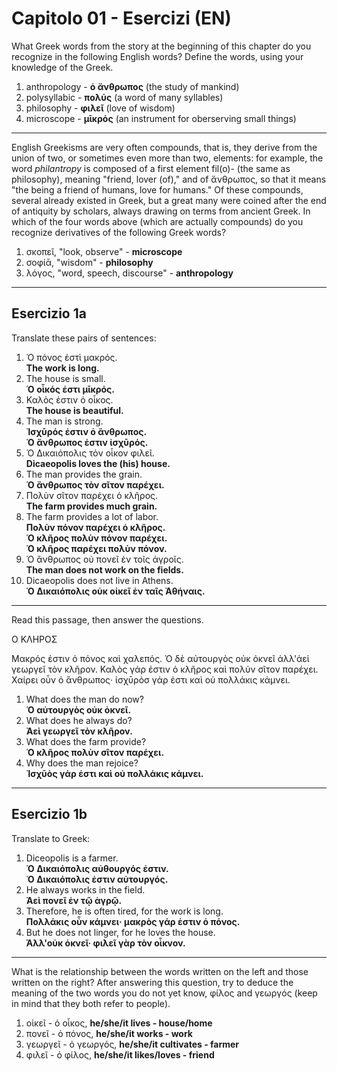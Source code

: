 # Capitolo 01 - Esercizi (EN)

What Greek words from the story at the beginning of this chapter do you recognize in the following English words? Define the words, using your knowledge of the Greek.

1. anthropology - **ὁ ἄνθρωπος** (the study of mankind)
1. polysyllabic - **πολύς** (a word of many syllables)
1. philosophy - **φιλεῖ** (love of wisdom)
1. microscope - **μῑκρός** (an instrument for oberserving small things)

---

English Greekisms are very often compounds, that is, they derive from the union of two, or sometimes even more than two, elements: for example, the word _philantropy_ is composed of a first element fil(o)- (the same as philosophy), meaning "friend, lover (of)," and of ἄνθρωπος, so that it means "the being a friend of humans, love for humans."
Of these compounds, several already existed in Greek, but a great many were coined after the end of antiquity by scholars, always drawing on terms from ancient Greek.
In which of the four words above (which are actually compounds) do you recognize derivatives of the following Greek words?

1. σκοπεῖ, "look, observe" - **microscope**
1. σοφίᾱ, "wisdom" - **philosophy**
1. λόγος, "word, speech, discourse" - **anthropology**

---

## Esercizio 1a

Translate these pairs of sentences:

1. Ὁ πόνος ἐστὶ μακρός.  
   **The work is long.**
1. The house is small.  
   **Ὁ οἶκός ἐστι μῑκρός.**
1. Καλὀς ἐστιν ὁ οἶκος.  
   **The house is beautiful.**
1. The man is strong.  
   **Ἰσχῡρός ἐστιν ὁ ἂνθρωπος.**  
   **Ὁ ἂνθρωπος ἐστιν ἰσχῡρός.**
1. Ὁ Δικαιόπολις τὸν οἶκον φιλεῖ.  
   **Dicaeopolis loves the (his) house.**
1. The man provides the grain.  
   **Ὁ ἂνθρωπος τὸν σῖτον παρέχει.**
1. Πολὺν σῖτον παρέχει ὁ κλῆρος.  
   **The farm provides much grain.**
1. The farm provides a lot of labor.  
   **Πολὺν πόνον παρέχει ὁ κλῆρος.**  
   **Ὁ κλῆρος πολὺν πόνον παρέχει.**  
   **Ὁ κλῆρος παρέχει πολὺν πόνον.**
1. Ὁ ἂνθρωπος οὐ πονεῖ ἐν τοῖς ἀγροῖς.  
   **The man does not work on the fields.**
1. Dicaeopolis does not live in Athens.  
   **Ὁ Δικαιόπολις οὐκ οἰκεῖ ἐν ταῖς Ἀθήναις.**

---

Read this passage, then answer the questions.

Ο ΚΛΗΡΟΣ

Μακρός ἐστιν ὁ πόνος καὶ χαλεπός. Ὁ δὲ αὐτουργὸς οὐκ ὀκνεῖ ἀλλ'ἀεὶ γεωργεῖ τὸν κλῆρον. Καλὸς γάρ ἐστιν ὁ κλῆρος καὶ πολύν σῖτον παρέχει. Χαίρει οὖν ὁ ἂνθρωπος· ἰσχῡρὸσ γάρ ἐστι καὶ οὐ πολλάκις κάμνει.

1. What does the man do now?  
   **Ὁ αὐτουργὸς οὐκ ὀκνεῖ.**
1. What does he always do?  
   **Ἀεὶ γεωργεῖ τὸν κλῆρον.**
1. What does the farm provide?  
   **Ὁ κλῆρος πολὺν σῖτον παρέχει.**
1. Why does the man rejoice?  
   **Ἰσχῡὸς γάρ ἐστι καὶ οὐ πολλάκις κάμνει.**

---

## Esercizio 1b

Translate to Greek:

1. Diceopolis is a farmer.  
   **Ὁ Δικαιόπολις αὐθουργός ἐστιν.**  
   **Ὁ Δικαιόπολις ἐστιν αὐτουργός.**
1. He always works in the field.  
   **Ἀεὶ πονεῖ ἐν τῷ ἀγρῷ.**
1. Therefore, he is often tired, for the work is long.  
   **Πολλάκις οὖν κάμνει· μακρὸς γάρ ἐστιν ὁ πόνος.**
1. But he does not linger, for he loves the house.  
   **Άλλ'οὐκ ὀκνεῖ· φιλεῖ γὰρ τὸν οἶκνον.**

---

What is the relationship between the words written on the left and those written on the right?
After answering this question, try to deduce the meaning of the two words you do not yet know, φίλος and γεωργός (keep in mind that they both refer to people).

1. οἰκεῖ - ὁ οἶκος, **he/she/it lives - house/home**
2. πονεῖ - ὁ πόνος, **he/she/it works - work**
3. γεωργεῖ - ὁ γεωργός, **he/she/it cultivates - farmer**
4. φιλεῖ - ὁ φίλος, **he/she/it likes/loves - friend**
